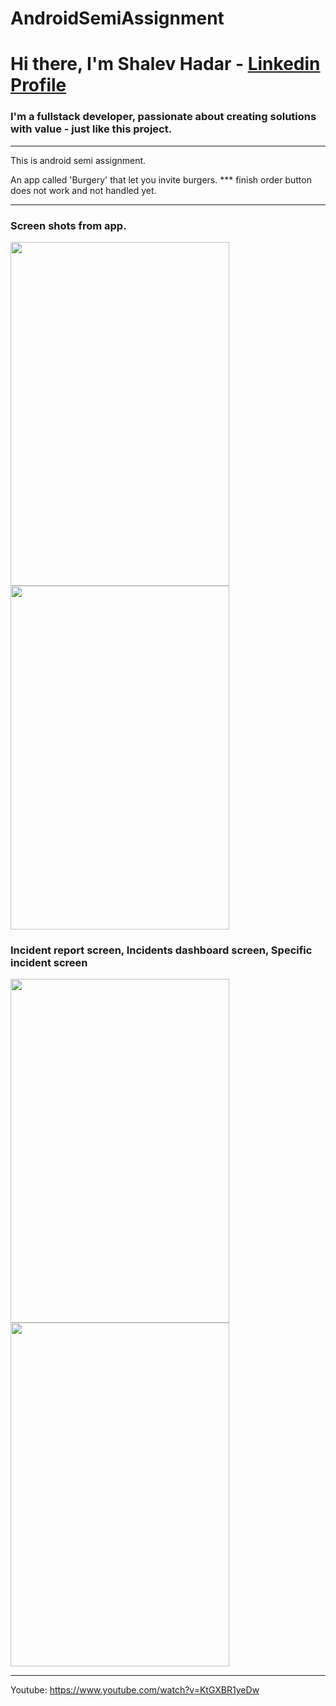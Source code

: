 # AndroidSemiAssignment

# Hi there, I'm Shalev Hadar - [Linkedin Profile](https://www.linkedin.com/in/shalev-hadar-30703b144/)
### I'm a fullstack developer, passionate about creating solutions with value - just like this project.
---

This is android semi assignment.

An app called 'Burgery' that let you invite burgers.
*** finish order button does not work and not handled yet.

---

### Screen shots from app.

<p float="left">
  <img src="https://user-images.githubusercontent.com/76647060/181228542-f8100e06-c52d-4483-b439-e385550516e7.png" width="350" height="550">
  <img src="https://user-images.githubusercontent.com/76647060/181228549-ec0fddeb-ffd2-411d-bb0d-87cf3149656d.png" width="350" height="550">
</p>

### Incident report screen, Incidents dashboard screen, Specific incident screen

<p float="left">

  <img src="https://user-images.githubusercontent.com/76647060/181228552-8475b0b7-106f-418a-89e4-dc7678c4df9c.png" width="350" height="550">
  <img src="https://user-images.githubusercontent.com/76647060/181228553-d2927293-3835-4357-858f-15ee6959d185.png" width="350" height="550">
</p>

---

Youtube: https://www.youtube.com/watch?v=KtGXBR1yeDw
